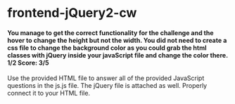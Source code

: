 # frontend-jQuery2-cw
#### You manage to get the correct functionality for the challenge and the hover to change the height but not the width. You did not need to create a css file to change the background color as you could grab the html classes with jQuery inside your javaScript file and change the color there. 1/2 Score: 3/5
Use the provided HTML file to answer all of the provided JavaScript questions in the js.js file. The jQuery file is attached as well. Properly connect it to your HTML file.
